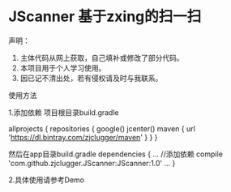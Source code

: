 # JScanner 基于zxing的扫一扫
声明：
1. 主体代码从网上获取，自己填补或修改了部分代码。
2. 本项目用于个人学习使用。
3. 因已记不清出处，若有侵权请及时与我联系。


使用方法

1.添加依赖
项目根目录build.gradle

allprojects {
    repositories {
        google()
        jcenter()
        maven { url 'https://dl.bintray.com/zjclugger/maven' }
    }
}

然后在app目录build.gradle
 dependencies {
    ...
    //添加依赖
	compile 'com.github.zjclugger.JScanner:JScanner:1.0'
 ...
}

2.具体使用请参考Demo
